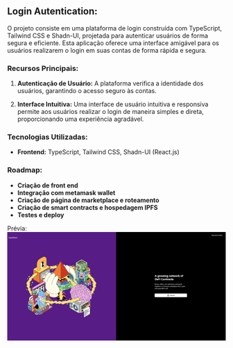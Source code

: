 ## Login Autentication:

O projeto consiste em uma plataforma de login construída com TypeScript, Tailwind CSS e Shadn-UI, projetada para autenticar usuários de forma segura e eficiente. Esta aplicação oferece uma interface amigável para os usuários realizarem o login em suas contas de forma rápida e segura.

### Recursos Principais:

1. **Autenticação de Usuário:** A plataforma verifica a identidade dos usuários, garantindo o acesso seguro às contas.

2. **Interface Intuitiva:** Uma interface de usuário intuitiva e responsiva permite aos usuários realizar o login de maneira simples e direta, proporcionando uma experiência agradável.

### Tecnologias Utilizadas:

- **Frontend:** TypeScript, Tailwind CSS, Shadn-UI (React.js)

### Roadmap:

- **Criação de front end**
- **Integração com metamask wallet**
- **Criação de página de marketplace e roteamento**
- **Criação de smart contracts e hospedagem IPFS**
- **Testes e deploy**

Prévia: ![alt text](image.png)
